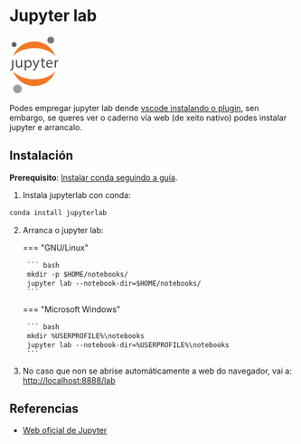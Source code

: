 # Jupyter lab

![Logo Jupyter](images/jupyter/Jupyter_logo.svg#derecha "Logo Jupyter")

Podes empregar jupyter lab dende [vscode instalando o plugin](conda-0-config-basica.md#configurar-visual-studio-code-vscode-con-conda-e-jupyterlab), sen embargo, se queres ver o caderno vía web (de xeito nativo) podes instalar jupyter e arrancalo.

## Instalación

**Prerequisito**: [Instalar conda seguindo a guía](conda-0-config-basica.md).

1. Instala jupyterlab con conda:
``` bash
conda install jupyterlab
```

2. Arranca o jupyter lab:

    === "GNU/Linux"

        ``` bash
        mkdir -p $HOME/notebooks/
        jupyter lab --notebook-dir=$HOME/notebooks/
        ```

    === "Microsoft Windows"

        ``` bash
        mkdir %USERPROFILE%\notebooks
        jupyter lab --notebook-dir=%USERPROFILE%\notebooks
        ```

3. No caso que non se abrise automáticamente a web do navegador, vai a: <http://localhost:8888/lab>

## Referencias

- [Web oficial de Jupyter](https://jupyter.org/)